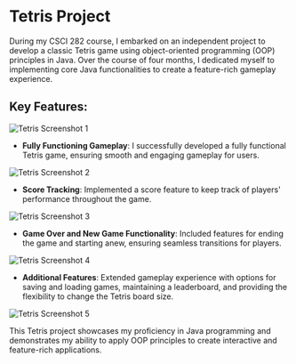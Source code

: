 # Tetris Project

During my CSCI 282 course, I embarked on an independent project to develop a classic Tetris game using object-oriented programming (OOP) principles in Java. Over the course of four months, I dedicated myself to implementing core Java functionalities to create a feature-rich gameplay experience.

## Key Features:

![Tetris Screenshot 1](https://github.com/biswaskdk/Tetris/assets/144484530/d5dce2e0-3a08-4aac-95c1-3a92dbc25089)

- **Fully Functioning Gameplay**: I successfully developed a fully functional Tetris game, ensuring smooth and engaging gameplay for users.

![Tetris Screenshot 2](https://github.com/biswaskdk/Tetris/assets/144484530/18866ce6-f8e6-42dd-86ba-05974cb9d0e8)

- **Score Tracking**: Implemented a score feature to keep track of players' performance throughout the game.

![Tetris Screenshot 3](https://github.com/biswaskdk/Tetris/assets/144484530/6173df15-1deb-4cc4-aab5-cd1ba499e512)

- **Game Over and New Game Functionality**: Included features for ending the game and starting anew, ensuring seamless transitions for players.

![Tetris Screenshot 4](https://github.com/biswaskdk/Tetris/assets/144484530/4915a704-acb4-4aa4-a24e-e68b7c579827)

- **Additional Features**: Extended gameplay experience with options for saving and loading games, maintaining a leaderboard, and providing the flexibility to change the Tetris board size.

![Tetris Screenshot 5](https://github.com/biswaskdk/Tetris/assets/144484530/e6972e84-170a-4613-8bac-a5370e821cd9)

This Tetris project showcases my proficiency in Java programming and demonstrates my ability to apply OOP principles to create interactive and feature-rich applications.
